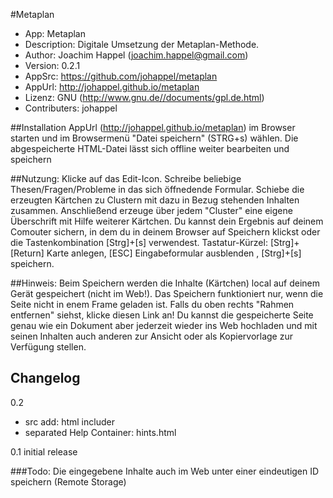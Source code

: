 #Metaplan

* App: Metaplan
* Description: Digitale Umsetzung der Metaplan-Methode.
* Author: Joachim Happel (joachim.happel@gmail.com)
* Version: 0.2.1
* AppSrc: https://github.com/johappel/metaplan
* AppUrl: http://johappel.github.io/metaplan
* Lizenz: GNU (http://www.gnu.de//documents/gpl.de.html)
* Contributers: johappel

##Installation
AppUrl (http://johappel.github.io/metaplan)  im Browser starten und im Browsermenü "Datei speichern" (STRG+s) wählen.
Die abgespeicherte HTML-Datei lässt sich offline weiter bearbeiten und speichern

##Nutzung:
Klicke auf das Edit-Icon. Schreibe beliebige Thesen/Fragen/Probleme in das sich öffnedende Formular.
Schiebe die erzeugten Kärtchen zu Clustern mit dazu in Bezug stehenden Inhalten zusammen.
Anschließend erzeuge über jedem "Cluster" eine eigene Überschrift mit Hilfe weiterer Kärtchen.
Du kannst dein Ergebnis auf deinem Comouter sichern, in dem du in deinem Browser auf Speichern klickst
oder die Tastenkombination [Strg]+[s] verwendest. Tastatur-Kürzel:
[Strg]+[Return] Karte anlegen,
[ESC] Eingabeformular ausblenden ,
[Strg]+[s] speichern.

##Hinweis:
Beim Speichern werden die Inhalte (Kärtchen) local auf deinem Gerät gespeichert (nicht im Web!).
Das Speichern funktioniert nur, wenn die Seite nicht in enem Frame geladen ist.
Falls du oben rechts "Rahmen entfernen" siehst, klicke diesen Link an!
Du kannst die gespeicherte Seite genau wie ein Dokument aber jederzeit wieder ins Web hochladen und
mit seinen Inhalten auch anderen zur Ansicht oder als Kopiervorlage zur Verfügung stellen.

## Changelog
0.2
* src add: html includer
* separated Help Container: hints.html

0.1 initial release


###Todo:
Die eingegebene Inhalte auch im Web unter einer eindeutigen ID speichern
(Remote Storage)


